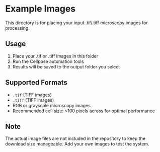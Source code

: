 # Example Images

This directory is for placing your input .tif/.tiff microscopy images for processing.

## Usage
1. Place your .tif or .tiff images in this folder
2. Run the Cellpose automation tools
3. Results will be saved to the output folder you select

## Supported Formats
- `.tif` (TIFF images)
- `.tiff` (TIFF images)
- RGB or grayscale microscopy images
- Recommended cell size: <100 pixels across for optimal performance

## Note
The actual image files are not included in the repository to keep the download size manageable. Add your own images to test the system.
